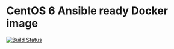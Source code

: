 # CentOS 6 Ansible ready Docker image

[![Build Status](https://travis-ci.org/ansible-docker-images/centos6.svg?branch=master)](https://travis-ci.org/ansible-docker-images/centos6)
